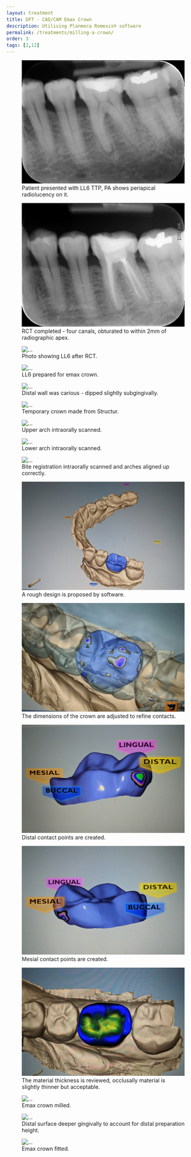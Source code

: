 ```yaml
---
layout: treatment
title: DFT - CAD/CAM Emax Crown
description: Utilising Planmeca Romexis® software
permalink: /treatments/milling-a-crown/
order: 3
tags: [2,12]
---
```


<div class="row">
  <div class="col-md-6">
    <figure class="figure">
      <img src="/images/cadcam/rct1.jpg" class="figure-img img-fluid rounded" alt="...">
      <figcaption class="figure-caption text-center">Patient presented with LL6 TTP, PA shows periapical radiolucency on it.</figcaption>
    </figure>

  </div>

  <div class="col-md-6">
    <figure class="figure">
      <img src="/images/cadcam/rct2.jpg" class="figure-img img-fluid rounded" alt="...">
      <figcaption class="figure-caption text-center">RCT completed - four canals, obturated to within 2mm of radiographic apex.</figcaption>
    </figure>

  </div>

</div>


<div class="row">
  <div class="col-md-6">
    <figure class="figure">
      <img src="/images/cadcam/pre.jpg" class="figure-img img-fluid rounded" alt="...">
      <figcaption class="figure-caption text-center">Photo showing LL6 after RCT.</figcaption>
    </figure>

  </div>

  <div class="col-md-6">
    <figure class="figure">
      <img src="/images/cadcam/prep.jpg" class="figure-img img-fluid rounded" alt="...">
      <figcaption class="figure-caption text-center">LL6 prepared for emax crown.</figcaption>
    </figure>

  </div>

</div>


<div class="row">
  <div class="col-md-6">
    <figure class="figure">
      <img src="/images/cadcam/prep2.jpg" class="figure-img img-fluid rounded" alt="...">
      <figcaption class="figure-caption text-center"> Distal wall was carious - dipped slightly subgingivally.</figcaption>
    </figure>

  </div>

  <div class="col-md-6">
    <figure class="figure">
      <img src="/images/cadcam/temp.jpg" class="figure-img img-fluid rounded" alt="...">
      <figcaption class="figure-caption text-center"> Temporary crown made from Structur.</figcaption>
    </figure>

  </div>

</div>


<div class="row">
  <div class="col-md-6">
    <figure class="figure">
      <img src="/images/cadcam/upper.jpg" class="figure-img img-fluid rounded" alt="...">
      <figcaption class="figure-caption text-center">Upper arch intraorally scanned.</figcaption>
    </figure>

  </div>

  <div class="col-md-6">
    <figure class="figure">
      <img src="/images/cadcam/lower.jpg" class="figure-img img-fluid rounded" alt="...">
      <figcaption class="figure-caption text-center">Lower arch intraorally scanned.</figcaption>
    </figure>

  </div>

</div>


<div class="row">
  <div class="col-md-6">
    <figure class="figure">
      <img src="/images/cadcam/bite.jpg" class="figure-img img-fluid rounded" alt="...">
      <figcaption class="figure-caption text-center">Bite registration intraorally scanned and arches aligned up correctly.</figcaption>
    </figure>

  </div>

  <div class="col-md-6">
    <figure class="figure">
      <img src="/images/cadcam/design.jpg" class="figure-img img-fluid rounded" alt="...">
      <figcaption class="figure-caption text-center">A rough design is proposed by software.</figcaption>
    </figure>

  </div>

</div>


<div class="row">
  <div class="col-md-6">
    <figure class="figure">
      <img src="/images/cadcam/occl.jpg" class="figure-img img-fluid rounded" alt="...">
      <figcaption class="figure-caption text-center">The dimensions of the crown are adjusted to refine contacts.</figcaption>
    </figure>

  </div>

  <div class="col-md-6">
    <figure class="figure">
      <img src="/images/cadcam/dis.jpg" class="figure-img img-fluid rounded" alt="...">
      <figcaption class="figure-caption text-center">Distal contact points are created.</figcaption>
    </figure>

  </div>

</div>

<div class="row">
  <div class="col-md-6">
    <figure class="figure">
      <img src="/images/cadcam/mes.jpg" class="figure-img img-fluid rounded" alt="...">
      <figcaption class="figure-caption text-center">Mesial contact points are created.</figcaption>
    </figure>

  </div>

  <div class="col-md-6">
    <figure class="figure">
      <img src="/images/cadcam/thick1.jpg" class="figure-img img-fluid rounded" alt="...">
      <figcaption class="figure-caption text-center">The material thickness is reviewed, occlusally material is slightly thinner but acceptable.</figcaption>
    </figure>

  </div>

</div>



<div class="row">
  <div class="col-md-6">
    <figure class="figure">
      <img src="/images/cadcam/mill.jpg" class="figure-img img-fluid rounded" alt="...">
      <figcaption class="figure-caption text-center">Emax crown milled.</figcaption>
    </figure>

  </div>

  <div class="col-md-6">
    <figure class="figure">
      <img src="/images/cadcam/mill1.jpg" class="figure-img img-fluid rounded" alt="...">
      <figcaption class="figure-caption text-center">Distal surface deeper gingivally to account for distal preparation height.</figcaption>
    </figure>

  </div>

</div>



<div class="row">
  <div class="col-md-6">
  <figure class="figure">
    <img src="/images/cadcam/post.jpg" class="figure-img img-fluid rounded" alt="...">
    <figcaption class="figure-caption text-center">Emax crown fitted.</figcaption>
  </figure>


</div>
